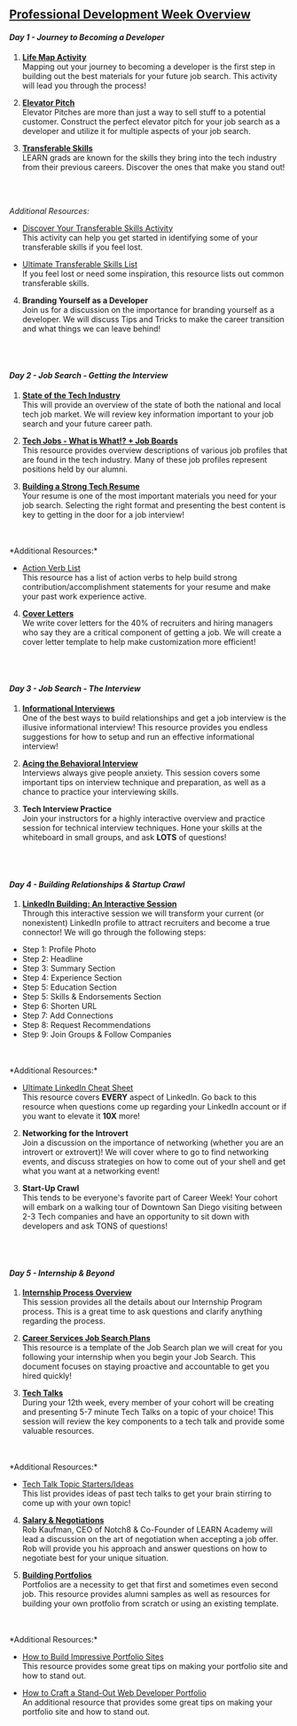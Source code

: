 ## [Professional Development Week Overview](https://drive.google.com/open?id=15SMSOxUkkWzeu8LtGmduT9rNqDNigYKw)

#### *Day 1 - Journey to Becoming a Developer*

1) **[Life Map Activity](https://drive.google.com/open?id=1rN6UlSixigwGeOBwfbf7qPO93O1IsMmy)**
<br/> Mapping out your journey to becoming a developer is the first step in building out the best materials for your future job search. This activity will lead you through the process!

2) **[Elevator Pitch](https://drive.google.com/open?id=1Aa1s5G73osZKh6lnqEzfLyXJFT5oLI-s)**
<br/> Elevator Pitches are more than just a way to sell stuff to a potential customer. Construct the perfect elevator pitch for your job search as a developer and utilize it for multiple aspects of your job search.

3) **[Transferable Skills](https://drive.google.com/open?id=1EdGsZIk8vvcaB-t3Kz2sTD_ES3OfGyLN)**
<br/> LEARN grads are known for the skills they bring into the tech industry from their previous careers. Discover the ones that make you stand out!
<br/>
<br/> 

*Additional Resources:*

* [Discover Your Transferable Skills Activity](https://drive.google.com/open?id=1BjhCw7HbXCwnZ9PIoLVbQqZnVmOfExWf)
<br/> This activity can help you get started in identifying some of your transferable skills if you feel lost.

* [Ultimate Transferable Skills List](https://drive.google.com/open?id=1D4c_pwUvssoTJTnJQszgT9Rgsm5C-1FJP2ZaaVVPM5c)
<br/> If you feel lost or need some inspiration, this resource lists out common transferable skills.

4) **Branding Yourself as a Developer**
<br/>Join us for a discussion on the importance for branding yourself as a developer. We will discuss Tips and Tricks to make the career transition and what things we can leave behind!
<br/>
<br/>

#### *Day 2 - Job Search - Getting the Interview*
1) **[State of the Tech Industry](https://drive.google.com/open?id=1D6LFpRHO2c6J0mee9XEfxYZHLxePpHbB)**
<br/> This will provide an overview of the state of both the national and local tech job market. We will review key information important to your job search and your future career path.

2) **[Tech Jobs - What is What!? + Job Boards](https://drive.google.com/open?id=1n7OrJMpEZ5jj8VtJXUEKZXKsqoqED63IZjZCu0j-LJg)**
<br/> This resource provides overview descriptions of various job profiles that are found in the tech industry. Many of these job profiles represent positions held by our alumni.

3) **[Building a Strong Tech Resume](https://drive.google.com/open?id=1yROuhH3ukVbR3Ju6P9Gpgg4t0wI_AHh0)**
<br/> Your resume is one of the most important materials you need for your job search. Selecting the right format and presenting the best content is key to getting in the door for a job interview!
<br/>
<br/> *Additional Resources:*

* [Action Verb List](https://drive.google.com/open?id=1mUWKCUv2AX45VHwiSyZtHDT4ufipRXb1ElVJfEYL7Qk)
<br/> This resource has a list of action verbs to help build strong contribution/accomplishment statements for your resume and make your past work experience active.

4) **[Cover Letters](https://drive.google.com/open?id=1Gm4uRsfm5DWgbt49jE-Kpw766ecOt2W8)**
<br/> We write cover letters for the 40% of recruiters and hiring managers who say they are a critical component of getting a job. We will create a cover letter template to help make customization more efficient!
<br/>
<br/>

#### *Day 3 - Job Search - The Interview*
1) **[Informational Interviews](https://drive.google.com/open?id=1N64THzIqp91dyXTBPCvRDYPfkw_tSTYSNIRmCDUVSqI)**
<br/> One of the best ways to build relationships and get a job interview is the illusive informational interview! This resource provides you endless suggestions for how to setup and run an effective informational interview!

2) **[Acing the Behavioral Interview](https://drive.google.com/open?id=1RqVh0CAVphMwDJihF4aUgCHbbioseygL)**
<br/> Interviews always give people anxiety. This session covers some important tips on interview technique and preparation, as well as a chance to practice your interviewing skills.

3) **Tech Interview Practice**
<br/> Join your instructors for a highly interactive overview and practice session for technical interview techniques. Hone your skills at the whiteboard in small groups, and ask **LOTS** of questions!
<br/>
<br/>

#### *Day 4 - Building Relationships & Startup Crawl*
1) **[LinkedIn Building: An Interactive Session](https://drive.google.com/open?id=11A5qIKr9Bfx5x8LnENKqaHsZ3iljbV5J)**
<br/> Through this interactive session we will transform your current (or nonexistent) LinkedIn profile to attract recruiters and become a true connector! We will go through the following steps:
* Step 1: Profile Photo
* Step 2: Headline
* Step 3: Summary Section
* Step 4: Experience Section
* Step 5: Education Section
* Step 5: Skills & Endorsements Section
* Step 6: Shorten URL
* Step 7: Add Connections
* Step 8: Request Recommendations
* Step 9: Join Groups & Follow Companies
<br/>
<br/> *Additional Resources:*

  * [Ultimate LinkedIn Cheat Sheet](https://drive.google.com/open?id=1AUNOa6aeOTJhVFr7Ow9DoydPtLXcKG2QspdJQ26cBxw)
<br/> This resource covers **EVERY** aspect of LinkedIn. Go back to this resource when questions come up regarding your LinkedIn account or if you want to elevate it **10X** more!

2) **Networking for the Introvert**
<br/> Join a discussion on the importance of networking (whether you are an introvert or extrovert)! We will cover where to go to find networking events, and discuss strategies on how to come out of your shell and get what you want at a networking event!

3) **Start-Up Crawl**
<br/> This tends to be everyone's favorite part of Career Week! Your cohort will embark on a walking tour of Downtown San Diego visiting between 2-3 Tech companies and have an  opportunity to sit down with developers and ask TONS of questions!
<br/>
<br/>

#### *Day 5 - Internship & Beyond*  
1) **[Internship Process Overview](https://drive.google.com/open?id=1ZPs-gSbVIorKe-1fpK2Fq1ciGJW0MdXG)**
<br/> This session provides all the details about our Internship Program process. This is a great time to ask questions and clarify anything regarding the process.  

2) **[Career Services Job Search Plans](https://drive.google.com/open?id=1wSUbxenv0SGYvMl2DDG5OpWzg3BgpzcXSm3H1-uXra8)**
<br/> This resource is a template of the Job Search plan we will creat for you following your internship when you begin your Job Search. This document focuses on staying proactive and accountable to get you hired quickly!

3) **[Tech Talks](https://drive.google.com/open?id=1QxuYojpioTL1Gc1mlnbFGbTaqM4ICIlq)**
<br/> During your 12th week, every member of your cohort will be creating and presenting 5-7 minute Tech Talks on a topic of your choice! This session will review the key components to a tech talk and provide some valuable resources.
<br/>
<br/> *Additional Resources:*

* [Tech Talk Topic Starters/Ideas](https://drive.google.com/open?id=1yxMlcNMmDbwScnICkjFvqJbwfvm8hFLmh_ylU-7mKMQ)
<br/> This list provides ideas of past tech talks to get your brain stirring to come up with your own topic!

4) **[Salary & Negotiations](https://drive.google.com/open?id=1H7ynLUMFj2X7ml1QGLnff-DCizB42byg)**
<br/> Rob Kaufman, CEO of Notch8 & Co-Founder of LEARN Academy will lead a discussion on the art of negotiation when accepting a job offer. Rob will provide you his approach and answer questions on how to negotiate best for your unique situation.

5) **[Building Portfolios](https://drive.google.com/open?id=1FkigtGPDyRrbTUUXmSVeSV__3_390nLuvE0eIlXR4uU)**
<br/> Portfolios are a necessity to get that first and sometimes even second job. This resource provides alumni samples as well as resources for building your own protfolio from scratch or using an existing template.
<br/>
<br/> *Additional Resources:*

* [How to Build Impressive Portfolio Sites](https://drive.google.com/open?id=1VkoAHX-BQIFVtsrcMdRAIQeVMjITPNw9HZpI2pdsmTs)
<br/> This resource provides some great tips on making your portfolio site and how to stand out.

* [How to Craft a Stand-Out Web Developer Portfolio](https://drive.google.com/open?id=157HiwMC6MPXEgPK7Xs4Hgx62AIoxD6LBBLShM_IG1_g)
<br/> An additional resource that provides some great tips on making your portfolio site and how to stand out. 
